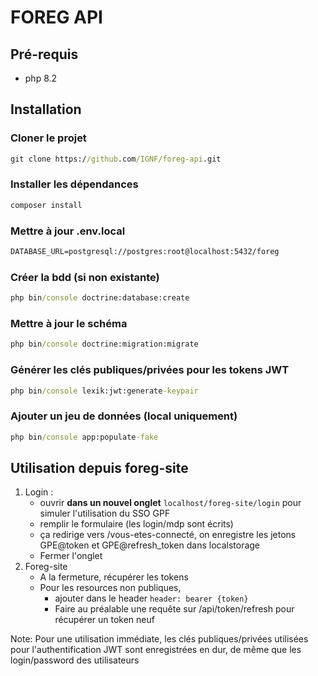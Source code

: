 # FOREG API

## Pré-requis

* php 8.2

## Installation 

### Cloner le projet 

```cmd
git clone https://github.com/IGNF/foreg-api.git
```

### Installer les dépendances

```cmd
composer install
```

### Mettre à jour .env.local

```cmd
DATABASE_URL=postgresql://postgres:root@localhost:5432/foreg
```

### Créer la bdd (si non existante)

```cmd
php bin/console doctrine:database:create
```

### Mettre à jour le schéma

```cmd
php bin/console doctrine:migration:migrate
```

### Générer les clés publiques/privées pour les tokens JWT

```cmd
php bin/console lexik:jwt:generate-keypair
```

### Ajouter un jeu de données (local uniquement)

```cmd
php bin/console app:populate-fake
```

## Utilisation depuis foreg-site

1. Login : 
    - ouvrir **dans un nouvel onglet** `localhost/foreg-site/login` pour simuler l'utilisation du SSO GPF 
    - remplir le formulaire (les login/mdp sont écrits)
    - ça redirige vers /vous-etes-connecté, on enregistre les jetons GPE@token et GPE@refresh_token dans localstorage
    - Fermer l'onglet
2. Foreg-site
    - A la fermeture, récupérer les tokens
    - Pour les resources non publiques, 
        - ajouter dans le header `header: bearer {token}`
        - Faire au préalable une requête sur /api/token/refresh pour récupérer un token neuf

Note: Pour une utilisation immédiate, les clés publiques/privées utilisées pour l'authentification JWT sont enregistrées en dur, de même que les login/password des utilisateurs
